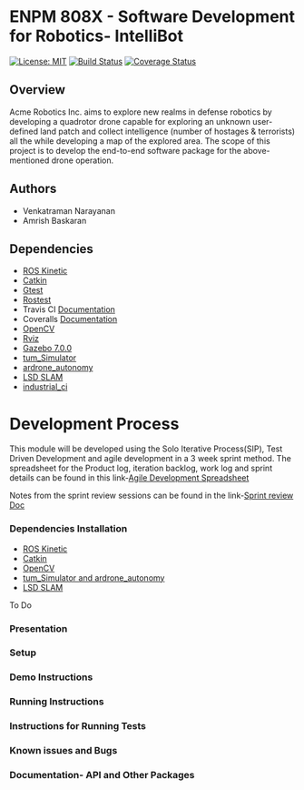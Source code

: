 # ENPM 808X - Software Development for Robotics- IntelliBot
[![License: MIT](https://img.shields.io/badge/License-MIT-yellow.svg)](https://opensource.org/licenses/MIT)
[![Build Status](https://travis-ci.org/vijay4313/intelli_bot.svg?branch=master)](https://travis-ci.org/vijay4313/intelli_bot)
[![Coverage Status](https://coveralls.io/repos/github/vijay4313/intelli_bot/badge.svg?branch=master)](https://coveralls.io/github/vijay4313/intelli_bot?branch=master)

## Overview
 Acme Robotics Inc. aims to explore new realms in defense robotics by developing a
quadrotor drone capable for exploring an unknown user-defined land patch and
collect intelligence (number of hostages & terrorists) all the while developing a map
of the explored area. The scope of this project is to develop the end-to-end software
package for the above-mentioned drone operation.

## Authors
 - Venkatraman Narayanan
 - Amrish Baskaran

## Dependencies
- [ROS Kinetic](http://wiki.ros.org/kinetic/Installation)
- [Catkin](http://wiki.ros.org/catkin)
- [Gtest](http://wiki.ros.org/gtest)
- [Rostest](http://wiki.ros.org/rostest)
- Travis CI [Documentation](https://docs.travis-ci.com/user/for-beginners/)
- Coveralls [Documentation](https://docs.coveralls.io/about-coveralls)
- [OpenCV](https://opencv.org/license.html) 
- [Rviz](http://wiki.ros.org/rviz)
- [Gazebo 7.0.0](http://gazebosim.org/)
- [tum_Simulator](http://wiki.ros.org/tum_simulator)
- [ardrone_autonomy](https://ardrone-autonomy.readthedocs.io/en/latest/)
- [LSD SLAM](https://vision.in.tum.de/research/vslam/lsdslam)
- [industrial_ci](https://github.com/ros-industrial/industrial_ci)

# Development Process
This module will be developed using the Solo Iterative Process(SIP), Test Driven Development and agile development in a 3 week sprint method.
The spreadsheet for the Product log, iteration backlog, work log and sprint details can be found in this link-[Agile Development Spreadsheet](https://docs.google.com/spreadsheets/d/1cRZ1Yc6He_yjTwrT3RzN5OtVLop9_kAH2wNIdsGixpU/edit#gid=383324177)

Notes from the sprint review sessions can be found in the link-[Sprint review Doc](https://docs.google.com/document/d/1bJjVpGoex2Z11x2BASVN002mspXWGj8SX9v-RlrVU2g/edit)

### Dependencies Installation
- [ROS Kinetic](http://wiki.ros.org/kinetic/Installation)
- [Catkin](http://wiki.ros.org/catkin)
- [OpenCV](https://docs.opencv.org/2.4/doc/tutorials/introduction/linux_install/linux_install.html)
- [tum_Simulator and ardrone_autonomy](http://wiki.ros.org/tum_simulator)
- [LSD SLAM](https://github.com/kevin-george/lsd_slam/wiki/LSD-SLAM-with-ROS-and-Ubuntu-16.04)

To Do
### Presentation

### Setup

### Demo Instructions

### Running Instructions

### Instructions for Running Tests

### Known issues and Bugs

### Documentation- API and Other Packages

